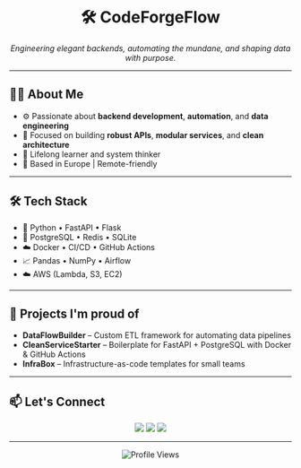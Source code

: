<h1 align="center">🛠️ CodeForgeFlow</h1>
<p align="center">
  <em>Engineering elegant backends, automating the mundane, and shaping data with purpose.</em>
</p>

---

## 👨‍💻 About Me

- ⚙️ Passionate about **backend development**, **automation**, and **data engineering**
- 🧱 Focused on building **robust APIs**, **modular services**, and **clean architecture**
- 🧠 Lifelong learner and system thinker
- 📍 Based in Europe | Remote-friendly

---

## 🛠 Tech Stack

- 🐍 Python • FastAPI • Flask  
- 🧱 PostgreSQL • Redis • SQLite  
- ☁️ Docker • CI/CD • GitHub Actions  
- 📈 Pandas • NumPy • Airflow  
- ☁️ AWS (Lambda, S3, EC2)

---

## 🔧 Projects I'm proud of

- **DataFlowBuilder** – Custom ETL framework for automating data pipelines  
- **CleanServiceStarter** – Boilerplate for FastAPI + PostgreSQL with Docker & GitHub Actions  
- **InfraBox** – Infrastructure-as-code templates for small teams

---

## 📫 Let's Connect

<p align="center">
  <a href="https://github.com/CodeForgeFlow"><img src="https://img.shields.io/badge/GitHub-%2312100E.svg?style=for-the-badge&logo=github&logoColor=white"/></a>
  <a href="mailto:codeforgeflow@protonmail.com"><img src="https://img.shields.io/badge/Email-%23EA4335.svg?style=for-the-badge&logo=gmail&logoColor=white"/></a>
  <a href="https://linkedin.com/in/codeforgeflow"><img src="https://img.shields.io/badge/LinkedIn-%230A66C2.svg?style=for-the-badge&logo=linkedin&logoColor=white"/></a>
</p>

---

<p align="center">
  <img src="https://komarev.com/ghpvc/?username=CodeForgeFlow&color=brightgreen&style=flat-square" alt="Profile Views"/>
</p>
